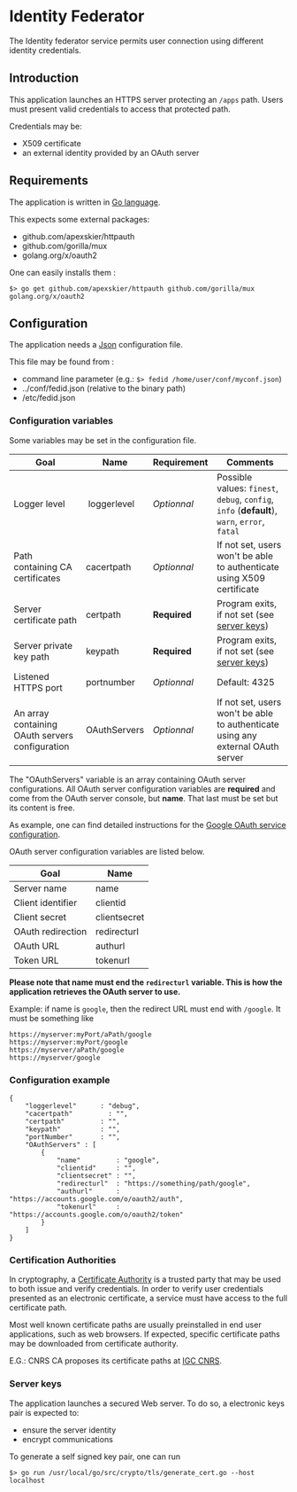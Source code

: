 # Identity Federator


The Identity federator service permits user connection using different identity credentials.

## Introduction

This application launches an HTTPS server protecting an ``/apps`` path.
Users must present valid credentials to access that protected path.

Credentials may be:
* X509 certificate
* an external identity provided by an OAuth server

## Requirements


The application is written in [Go language](http://golang.org/ "Go").

This expects some external packages:

* github.com/apexskier/httpauth
* github.com/gorilla/mux
* golang.org/x/oauth2

One can easily installs them :

```
$> go get github.com/apexskier/httpauth github.com/gorilla/mux golang.org/x/oauth2 
```


## Configuration


The application needs a [Json](http://json.org/ "Json") configuration file.

This file may be found from :

* command line parameter (e.g.: ``$> fedid /home/user/conf/myconf.json``)
* ../conf/fedid.json (relative to the binary path)
* /etc/fedid.json

### Configuration variables

Some variables may be set in the configuration file.

Goal             | Name        |  Requirement | Comments
-----------------|-------------|--------------|---------
Logger level     | loggerlevel |  *Optionnal*   | Possible values: ``finest``, ``debug``, ``config``, ``info`` (**default**), ``warn``, ``error``, ``fatal``
Path containing CA certificates| cacertpath  | *Optionnal*  | If not set, users won't be able to authenticate using X509 certificate
Server certificate path | certpath | **Required** | Program exits, if not set (see [server keys](#server-keys))
Server private key path | keypath | **Required** | Program exits, if not set (see [server keys](#server-keys))
Listened HTTPS port | portnumber  |  *Optionnal*   | Default: 4325
An array containing OAuth servers configuration | OAuthServers | *Optionnal* | If not set, users won't be able to authenticate using any external OAuth server


The "OAuthServers" variable is an array containing OAuth server configurations.
All OAuth server configuration variables are **required** and come from the OAuth server console, but **name**. That last must be set but its content is free.  

As example, one can find detailed instructions for the [Google OAuth service configuration](https://developers.google.com/identity/protocols/OAuth2/ "Google OAuth service configuration").


OAuth server configuration variables are listed below.

Goal              | Name        
------------------|-------------
Server name       | name 
Client identifier | clientid 
Client secret     | clientsecret
OAuth redirection | redirecturl
OAuth URL         | authurl
Token URL         |	tokenurl


**Please note that name must end the ``redirecturl`` variable. This is how the application retrieves the OAuth server to use.**

Example:
if name is ``google``, then the redirect URL must end with ``/google``. It must be something like 
```
https://myserver:myPort/aPath/google
https://myserver:myPort/google
https://myserver/aPath/google
https://myserver/google
```


### Configuration example

```
{
	"loggerlevel"      : "debug",
	"cacertpath"         : "",
	"certpath"         : "",
	"keypath"          : "",
	"portNumber"       : "",
	"OAuthServers" : [
		{
 			"name"         : "google", 
 			"clientid"     : "",
			"clientsecret" : "",
			"redirecturl"  : "https://something/path/google",
			"authurl"      : "https://accounts.google.com/o/oauth2/auth",
			"tokenurl"     : "https://accounts.google.com/o/oauth2/token"
		}
	]
}
```

### Certification Authorities 

In cryptography, a [Certificate Authority](https://en.wikipedia.org/wiki/Certificate_authority "Certificate Authority") is a trusted party
that may be used to both issue and verify credentials.
In order to verify user credentials presented as an electronic certificate, a service must have access to the full certificate path.

Most well known certificate paths are usually preinstalled in end user applications, such as web browsers.
If expected, specific certificate paths may be downloaded from certificate authority.

E.G.: CNRS CA proposes its certificate paths at [IGC CNRS](https://igc.services.cnrs.fr/search_CA_certificate/?CA=CNRS2-Standard&lang=fr&body=view_ca.html "IGC CNRS").
  

### Server keys

The application launches a secured Web server.
To do so, a electronic keys pair is expected to:

* ensure the server identity
* encrypt communications

To generate a self signed key pair, one can run
```
$> go run /usr/local/go/src/crypto/tls/generate_cert.go --host localhost
```

